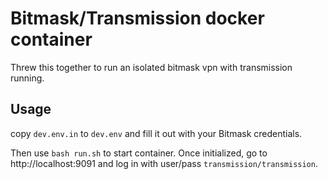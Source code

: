 # Bitmask/Transmission docker container

Threw this together to run an isolated bitmask vpn with transmission running.

## Usage

copy `dev.env.in` to `dev.env` and fill it out with your Bitmask credentials.

Then use `bash run.sh` to start container. Once initialized, go to http://localhost:9091 and log in with user/pass `transmission/transmission`.
